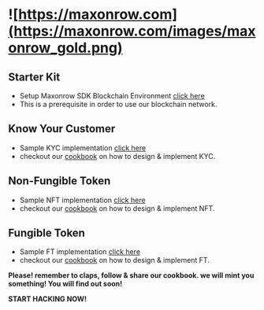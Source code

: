 # ![https://maxonrow.com](https://maxonrow.com/images/maxonrow_gold.png)

## Starter Kit

- Setup Maxonrow SDK Blockchain Environment [click here](https://github.com/phua-gingsheng/maxathon/tree/hackathon-1.0/blockchain-starter-kit)
- This is a prerequisite in order to use our blockchain network. 

## Know Your Customer

- Sample KYC implementation [click here](https://github.com/phua-gingsheng/maxathon/tree/hackathon-1.0/kyc-sample)
- checkout our [cookbook](https://medium.com/) on how to design & implement KYC.

## Non-Fungible Token

- Sample NFT implementation [click here](https://github.com/phua-gingsheng/maxathon/tree/hackathon-1.0/nft-sample)
- checkout our [cookbook](https://medium.com/) on how to design & implement NFT.

## Fungible Token

- Sample FT implementation [click here](https://github.com/phua-gingsheng/maxathon/tree/hackathon-1.0/ft-sample)
- checkout our [cookbook](https://medium.com/) on how to design & implement FT.

**Please! remember to claps, follow & share our cookbook. we will mint you something! You will find out soon!**

**START HACKING NOW!**
